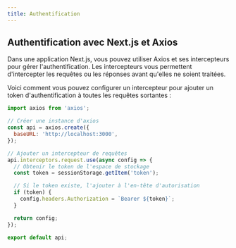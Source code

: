 ```yaml
---
title: Authentification
---
```

## Authentification avec Next.js et Axios

Dans une application Next.js, vous pouvez utiliser Axios et ses intercepteurs pour gérer l'authentification. Les intercepteurs vous permettent d'intercepter les requêtes ou les réponses avant qu'elles ne soient traitées. 

Voici comment vous pouvez configurer un intercepteur pour ajouter un token d'authentification à toutes les requêtes sortantes :

```javascript
import axios from 'axios';

// Créer une instance d'axios
const api = axios.create({
  baseURL: 'http://localhost:3000',
});

// Ajouter un intercepteur de requêtes
api.interceptors.request.use(async config => {
  // Obtenir le token de l'espace de stockage
  const token = sessionStorage.getItem('token');

  // Si le token existe, l'ajouter à l'en-tête d'autorisation
  if (token) {
    config.headers.Authorization = `Bearer ${token}`;
  }

  return config;
});

export default api;